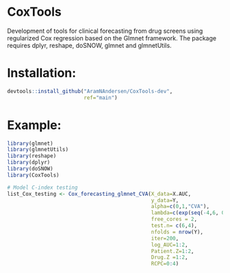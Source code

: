 # CoxTools
Development of tools for clinical forecasting from drug screens using regularized Cox regression based on the Glmnet framework.
The package requires dplyr, reshape, doSNOW, glmnet and glmnetUtils.

# Installation:
``` r
devtools::install_github("AramNAndersen/CoxTools-dev",
                         ref="main")
``` 
# Example:
``` r
library(glmnet)
library(glmnetUtils)
library(reshape)
library(dplyr)
library(doSNOW)
library(CoxTools)

# Model C-index testing
list_Cox_testing <- Cox_forecasting_glmnet_CVA(X_data=X.AUC, 
                                               y_data=Y, 
                                               alpha=c(0,1,"CVA"), 
                                               lambda=c(exp(seq(-4,6, 0.1))),
                                               free_cores = 2,
                                               test.n= c(6,4), 
                                               nfolds = nrow(Y),
                                               iter=200,
                                               log_AUC=1:2,
                                               Patient.Z=1:2,
                                               Drug.Z =1:2,
                                               RCPC=0:4)
``` 
